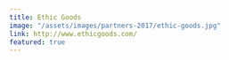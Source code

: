 ```yaml
---
title: Ethic Goods
image: "/assets/images/partners-2017/ethic-goods.jpg"
link: http://www.ethicgoods.com/
featured: true
---
```


